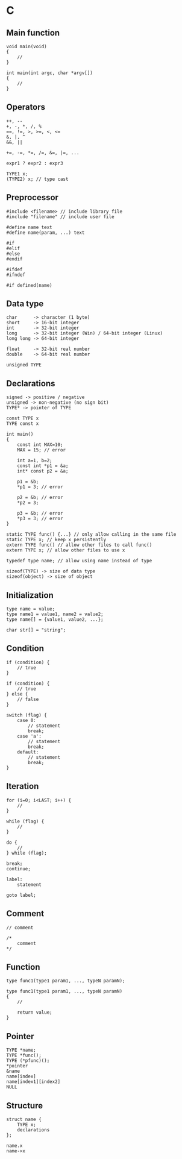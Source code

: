 # C

## Main function

```
void main(void)
{
    //
}
```

```
int main(int argc, char *argv[])
{
    //
}
```

## Operators

```
++, --
+, -, *, /, %
==, !=, >, >=, <, <=
&, |, ^
&&, ||
```

```
+=, -=, *=, /=, &=, |=, ...
```

```
expr1 ? expr2 : expr3
```

```
TYPE1 x;
(TYPE2) x; // type cast
```

## Preprocessor

```
#include <filename> // include library file
#include "filename" // include user file
```

```
#define name text
#define name(param, ...) text
```

```
#if
#elif
#else
#endif
```

```
#ifdef
#ifndef
```

```
#if defined(name)
```

## Data type

```
char      -> character (1 byte)
short     -> 16-bit integer
int       -> 32-bit integer
long      -> 32-bit integer (Win) / 64-bit integer (Linux)
long long -> 64-bit integer
```

```
float     -> 32-bit real number
double    -> 64-bit real number
```

```
unsigned TYPE
```

## Declarations

```
signed -> positive / negative
unsigned -> non-negative (no sign bit)
TYPE* -> pointer of TYPE
```

```
const TYPE x
TYPE const x
```

```
int main()
{
    const int MAX=10;
    MAX = 15; // error

    int a=1, b=2;
    const int *p1 = &a;
    int* const p2 = &a;

    p1 = &b;
    *p1 = 3; // error

    p2 = &b; // error
    *p2 = 3;

    p3 = &b; // error
    *p3 = 3; // error
}
```

```
static TYPE func() {...} // only allow calling in the same file
static TYPE x; // keep x persistently
extern TYPE func() // allow other files to call func()
extern TYPE x; // allow other files to use x
```

```
typedef type name; // allow using name instead of type
```

```
sizeof(TYPE) -> size of data type
sizeof(object) -> size of object
```

## Initialization

```
type name = value;
type name1 = value1, name2 = value2;
type name[] = {value1, value2, ...};
```

```
char str[] = "string";
```

## Condition

```
if (condition) {
    // true
}
```

```
if (condition) {
    // true
} else {
    // false
}
```

```
switch (flag) {
    case 0:
        // statement
        break;
    case 'a':
        // statement
        break;
    default:
        // statement
        break;
}
```

## Iteration

```
for (i=0; i<LAST; i++) {
    //
}
```

```
while (flag) {
    //
}
```

```
do {
    //
} while (flag);
```


```
break;
continue;
```

```
label:
    statement
```

```
goto label;
```

## Comment

```
// comment
```

```
/*
    comment
*/
```

## Function

```
type func1(type1 param1, ..., typeN paramN);
```

```
type func1(type1 param1, ..., typeN paramN)
{
    //

    return value;
}
```

## Pointer

```
TYPE *name;
TYPE *func();
TYPE (*pfunc)();
*pointer
&name
name[index]
name[index1][index2]
NULL
```

## Structure

```
struct name {
    TYPE x;
    declarations
};
```

```
name.x
name->x
```

